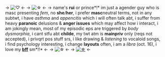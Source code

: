 -> ![♡](https://i.postimg.cc/QM7xgpRx/ezgif-1-b372b8d42d.gif) <-
-> ![☆](https://64.media.tumblr.com/1ce6dffb35178dff66918ce37a10bfdb/740d1935aae86ce4-87/s400x600/c979219758bc20d54f44911b1eef18a23e654ac2.gifv) <-
-> name's **rui** or prince*!* im just a agender guy who is masc presenting *fem*, no **she**/**her**, i prefer **masc**neutral terms, not in any subtwt, i have *asthma* and *appencitis* which i will often talk abt, i suffer from heavy **paranoic** delusions & **anger issues** which may affect how i interact, i am jokingly mean, most of my episodic eps are triggered by *body dysmorphia*, i cant stfu abt **childe**, my twt atm is **mainpriv** only (reqs not accepted), i privqrt pos stuff srs, i like drawing & *listening* to vocaloid songs, i find psychology interesting, i change **layouts** often, i am a *libra* (oct. 16), i love my [**bff**](https://twitter.com/BabytronOwnsYou) sm*!!*  <-
-> ![☆](https://64.media.tumblr.com/24737007e74911e5351d8411e4d571a1/740d1935aae86ce4-34/s250x400/567e93773e17a480f61e32cfd58059195a008411.gifv) <-
-> [![☆](https://i.postimg.cc/fWjHWKJd/ezgif-5-e8d320f8b4.gif)](https://rentry.co/idoIl) <-